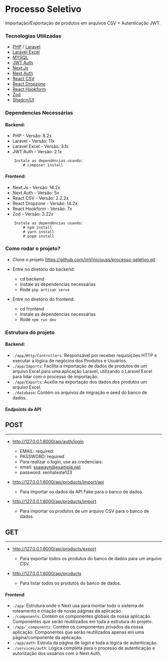 
# Processo Seletivo

Importação/Exportação de produtos em arquivos CSV + Autenticação JWT.

### Tecnologias Utilizadas

- [PHP](https://www.php.net/) / [Laravel](https://laravel.com/)
- [Laravel Excel](https://laravel-excel.com/)
- [MYSQL](https://www.mysql.com/)
- [JWT Auth](https://jwt-auth.readthedocs.io/en/develop/)
- [Next.Js](https://nextjs.org/)
- [Next Auth](https://next-auth.js.org/)
- [React CSV](https://www.npmjs.com/package/react-csv)
- [React Dropzone](https://react-dropzone.js.org/)
- [React Hookform](https://react-hook-form.com/)
- [Zod](https://zod.dev/)
- [Shadcn/UI](https://ui.shadcn.com/)


### Dependencias Necessárias

#### Backend:
- PHP - Versão: 8.2x
- Laravel - Versão: 11x
- Laravel Excel - Versão: 3.1x
- JWT Auth - Versão: 2.1x

```code
    Instale as dependências usando:
        # composer install
```

#### Frontend:
- Next.Js - Versão: 14.2x
- Next Auth - Versão: 5x
- React CSV - Versão: 2.2.2x
- React Dropzone - Versão: 14.2x
- React Hookform - Versão: 7x
- Zod - Versão: 3.22x

```code
    Instale as dependências usando:
        # npm install
        # yarn install
        # pnpm install
```


### Como rodar o projeto?
- Clone o projeto https://github.com/imViniciuuss/processo-seletivo.git

- Entre no diretório do backend:
    - cd backend
    - Instale as dependencias necessárias
    - Rode `php artisan serve`

- Entre no diretório do frontend:
    - cd frontend
    - Instale as dependencias necessárias
    - Rode `npm run dev`


### Estrutura do projeto

#### Backend:
- `./app/Http/Controllers`: Responsável por receber requisições HTTP e executar a lógica de negócios dos Produtos e Usuários.
- `./app/Imports`: Facilita a importação de dados de produtos de um arquivo Excel para uma aplicação Laravel, utilizando o Laravel Excel para lidar com o processo de importação.
- `./app/Exports`: Auxilia na exportação dos dados dos produtos um arquivo Excel.
- `./database`: Contém os arquivos de migração e seed do banco de dados.

#### Endpoints da API

## POST
----
- http://127.0.0.1:8000/api/auth/login
    - EMAIL: required
    - PASSWORD: required
    - Para realizar o login, use as credenciais:
    - email: ssawayn@example.net
    - password: senhateste123

- http://127.0.0.1:8000/api/products/import/api
    - Para importar os dados da API Fake para o banco de dados.

- http://127.0.0.1:8000/api/products/import
    - Para importar os produtos de um arquivo CSV para o banco de dados.

## GET
----
- http://127.0.0.1:8000/api/products/export
    - Para exportar todos os produtos do banco de dados para um arquivo CSV.

- http://127.0.0.1:8000/api/products
    - Para listar todos os produtos do banco de dados.




#### Frontend
- `./app`: Estrutura onde o Next usa para montar todo o sistema de roteamento e criação de novas páginas da aplicação.
- `./components`: Contém os componentes globais da nossa aplicação. Componentes que serão reutilizados em toda a estrutura do projeto.
- `./app/_components`: Contém os componentes privados da nossa aplicação. Componentes que serão reutilizados apenas em uma página/componente da aplicação.
- `./app/auth`: Estruta da página de login e toda a lógica de autenticação.
- `./services/auth`: Lógica completa para o processo de autenticação e autorização dos usuários com o Next Auth.




